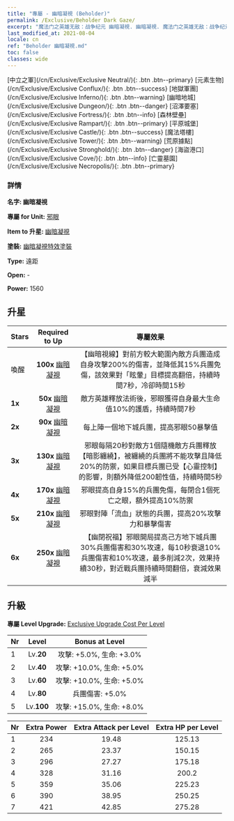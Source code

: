 ```yaml
---
title: "專屬 - 幽暗凝視 (Beholder)"
permalink: /Exclusive/Beholder Dark Gaze/
excerpt: "魔法门之英雄无敌：战争纪元 幽暗凝視. 幽暗凝視. 魔法门之英雄无敌：战争纪元 專屬 幽暗凝視. 邪眼 專屬."
last_modified_at: 2021-08-04
locale: cn
ref: "Beholder 幽暗凝視.md"
toc: false
classes: wide
---
```

 [中立之軍](/cn/Exclusive/Exclusive Neutral/){: .btn .btn--primary} [元素生物](/cn/Exclusive/Exclusive Conflux/){: .btn .btn--success} [地獄軍團](/cn/Exclusive/Exclusive Inferno/){: .btn .btn--warning} [幽暗地城](/cn/Exclusive/Exclusive Dungeon/){: .btn .btn--danger} [沼澤要塞](/cn/Exclusive/Exclusive Fortress/){: .btn .btn--info} [森林壁壘](/cn/Exclusive/Exclusive Rampart/){: .btn .btn--primary} [平原城堡](/cn/Exclusive/Exclusive Castle/){: .btn .btn--success} [魔法塔樓](/cn/Exclusive/Exclusive Tower/){: .btn .btn--warning} [荒原據點](/cn/Exclusive/Exclusive Stronghold/){: .btn .btn--danger} [海盜港口](/cn/Exclusive/Exclusive Cove/){: .btn .btn--info} [亡靈墓園](/cn/Exclusive/Exclusive Necropolis/){: .btn .btn--primary} 

### 詳情
 **名字: 幽暗凝視** 

 **專屬 for Unit:** [邪眼](/cn/units/Beholder/) 

 **Item to 升星:** [幽暗凝視](/cn/Items/con_990/)

 **塗裝:** [幽暗凝視特效塗裝](/cn/Items/con_658/)

 **Type:** 遠距

 **Open:** -

 **Power:** 1560

## 升星

  |     Stars    |  Required to Up | 專屬效果 |
  |:-------------|:---------------:|:---------------:|
  |  喚醒  | **100x** [幽暗凝視](/cn/Items/con_990/) | 【幽暗視線】對前方較大範圍內敵方兵團造成自身攻擊200%的傷害，並降低其15%兵團免傷，該效果對「眩暈」目標提高翻倍，持續時間7秒，冷卻時間15秒 |
  | **1x** <i class="fas fa-star"/> | **50x** [幽暗凝視](/cn/Items/con_990/) | 敵方英雄釋放法術後，邪眼獲得自身最大生命值10%的護盾，持續時間7秒 |
  | **2x** <i class="fas fa-star"/> | **90x** [幽暗凝視](/cn/Items/con_990/) | 每上陣一個地下城兵團，提高邪眼50暴擊值 |
  | **3x** <i class="fas fa-star"/> | **130x** [幽暗凝視](/cn/Items/con_990/) | 邪眼每隔20秒對敵方1個隨機敵方兵團釋放【暗影纏繞】，被纏繞的兵團將不能攻擊且降低20%的防禦，如果目標兵團已受【心靈控制】的影響，則額外降低200韌性值，持續時間5秒 |
  | **4x** <i class="fas fa-star"/> | **170x** [幽暗凝視](/cn/Items/con_990/) | 邪眼提高自身15%的兵團免傷，每閉合1個死亡之眼，額外提高10%防禦 |
  | **5x** <i class="fas fa-star"/> | **210x** [幽暗凝視](/cn/Items/con_990/) | 邪眼對陣「流血」狀態的兵團，提高20%攻擊力和暴擊傷害 |
  | **6x** <i class="fas fa-star"/> | **250x** [幽暗凝視](/cn/Items/con_990/) | 【幽閉祝福】邪眼開局提高己方地下城兵團30%兵團傷害和30%攻速，每10秒衰退10%兵團傷害和10%攻速，最多削減2次，效果持續30秒，對近戰兵團持續時間翻倍，衰減效果減半 |


## 升級
 **專屬 Level Upgrade:** [Exclusive Upgrade Cost Per Level](/Exclusive/ExclusiveUpgradeCostPerLevel/)

  |  Nr  |   Level  | Bonus at Level |
  |:-----|:--------:|:--------------:|
  | 1 | Lv.**20** | 攻擊: +5.0%, 生命: +3.0% |
  | 2 | Lv.**40** | 攻擊: +10.0%, 生命: +5.0% |
  | 3 | Lv.**60** | 攻擊: +10.0%, 生命: +5.0% |
  | 4 | Lv.**80** | 兵團傷害: +5.0% |
  | 5 | Lv.**100** | 攻擊: +15.0%, 生命: +8.0% |


  |  Nr  |  Extra Power | Extra Attack per Level | Extra HP per Level |
  |:-----|:--------:|:--------:|:--------:|
  | 1 | 234 | 19.48 | 125.13 |
  | 2 | 265 | 23.37 | 150.15 |
  | 3 | 296 | 27.27 | 175.18 |
  | 4 | 328 | 31.16 | 200.2 |
  | 5 | 359 | 35.06 | 225.23 |
  | 6 | 390 | 38.95 | 250.25 |
  | 7 | 421 | 42.85 | 275.28 |


